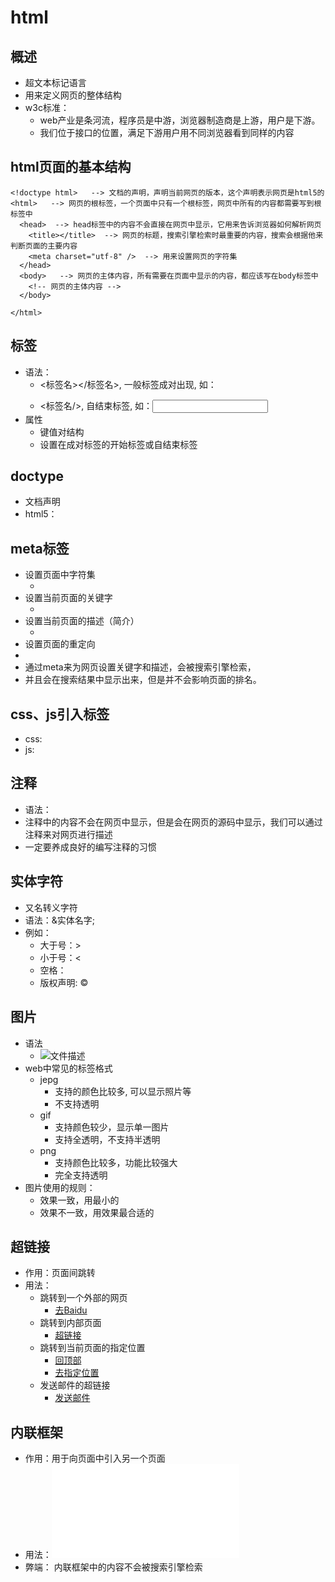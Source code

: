 # html
## 概述
* 超文本标记语言
* 用来定义网页的整体结构
* w3c标准：
  * web产业是条河流，程序员是中游，浏览器制造商是上游，用户是下游。
  * 我们位于接口的位置，满足下游用户用不同浏览器看到同样的内容
## html页面的基本结构
```
<!doctype html>   --> 文档的声明，声明当前网页的版本，这个声明表示网页是html5的
<html>   --> 网页的根标签，一个页面中只有一个根标签，网页中所有的内容都需要写到根标签中
  <head>  --> head标签中的内容不会直接在网页中显示，它用来告诉浏览器如何解析网页
    <title></title>  --> 网页的标题，搜索引擎检索时最重要的内容，搜索会根据他来判断页面的主要内容
    <meta charset="utf-8" />  --> 用来设置网页的字符集
  </head>
  <body>   --> 网页的主体内容，所有需要在页面中显示的内容，都应该写在body标签中
    <!-- 网页的主体内容 -->
  </body> 

</html>
```
## 标签
* 语法：
  * <标签名></标签名>, 一般标签成对出现, 如：<p></p>
  * <标签名/>, 自结束标签, 如：<input/>
* 属性
  * 键值对结构
  * 设置在成对标签的开始标签或自结束标签
## doctype
* 文档声明
* html5：<!doctype html>
## meta标签
* 设置页面中字符集
  * <meta charset="utf-8" />
* 设置当前页面的关键字
  * <meta name="keywords" content="关键字1,关键字2,关键字N" />
* 设置当前页面的描述（简介）
  * <meta name="description" content="网页的描述" />
*  设置页面的重定向
  * <meta http-equiv="refresh" content="秒数;url=目标地址" />
*  通过meta来为网页设置关键字和描述，会被搜索引擎检索，
  * 并且会在搜索结果中显示出来，但是并不会影响页面的排名。
## css、js引入标签
* css: <link rel="stylesheet" href="文件相对路径">
* js: <script type="text/javascript" src="文件相对路径"></script>
## 注释
* 语法：<!-- 注释 -->
* 注释中的内容不会在网页中显示，但是会在网页的源码中显示，我们可以通过注释来对网页进行描述
* 一定要养成良好的编写注释的习惯
## 实体字符
* 又名转义字符
* 语法：&实体名字;
* 例如：
  * 大于号：&gt;
  * 小于号：&lt;
  * 空格： &nbsp;
  * 版权声明: &copy;
## 图片
* 语法
  * <img src="文件相对路径" alt="文件描述"/>
* web中常见的标签格式
  * jepg
    * 支持的颜色比较多, 可以显示照片等
    * 不支持透明
  * gif
    * 支持颜色较少，显示单一图片
    * 支持全透明，不支持半透明
  * png
    * 支持颜色比较多，功能比较强大
    * 完全支持透明
* 图片使用的规则：
  * 效果一致，用最小的
  * 效果不一致，用效果最合适的
## 超链接
* 作用：页面间跳转
* 用法：<a href="地址"></a>
  * 跳转到一个外部的网页
    * <a href="http://www.baidu.com">去Baidu</a>
  * 跳转到内部页面
    * <a href="相对路径">超链接</a>
  * 跳转到当前页面的指定位置
    * <a href="#">回顶部</a>
    * <a href="#id属性值">去指定位置</a>
  * 发送邮件的超链接
    * <a href="mailto:邮件地址">发送邮件</a>
## 内联框架
* 作用：用于向页面中引入另一个页面
* 用法：<iframe src="外部页面地址或相对路径" name="" frameborder="0"></iframe>
* 弊端： 内联框架中的内容不会被搜索引擎检索
    
    
    
    
    
    
    
    
    
    
    
    
    
    
    
    
    
    
    
    
    
    